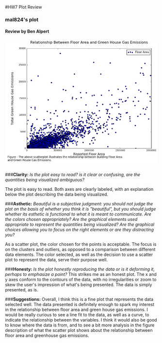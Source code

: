 #HW7 Plot Review
### mal824's plot
#### Review by Ben Alpert

![mal824's Plot](mal824-plot.png)

###<b>Clarity:</b>
<i>Is the plot easy to read? is it clear or confusing, are the quantities being visualized ambiguous?</i>

The plot is easy to read. Both axes are clearly labeled, with an explanation below the plot describing the data being visualized.

###<b>Asthetic:</b>
<i>Beautiful is a subjective judgment: you should not judge the plot on the basis of whether you think it is "beautiful", but you should judge whether its esthetic is functional to what it is meant to communicate. Are the colors chosen appropriately? Are the graphical elements used appropriate to represent the quantities being visualized? Are the graphical choices allowing you to focus on the right elements or are they distracting you?</i>

As a scatter plot, the color chosen for the points is acceptable. The focus is on the clusters and outliers, as opposed to a comparison between different data elements. The color selected, as well as the decision to use a scatter plot to represent the data, serve their purpose well. 

###<b>Honesty:</b>
<i>Is the plot honestly reproducing the data or is it deforming it, perhaps to emphasize a point?</i>
This strikes me as an honest plot. The x and y axes conform to the contours of the data, with no irregularities or zoom to skew the user's impression of what's being presented. The data is simply presented, as is.

###<b>Suggestions:</b>
Overall, I think this is a fine plot that represents the data selected well. The data presented is definitely enough to spark my interest in the relationship between floor area and green house gas emissions. I would be really curious to see a line fit to the data, as well as a curve, to indicate the relationship between the variables. I think it would also be good to know where the data is from, and to see a bit more analysis in the figure description of what the scatter plot shows about the relationship between floor area and greenhouse gas emissions. 
